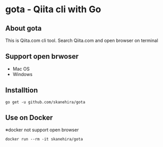 # gota - Qiita cli with Go

## About gota
This is Qiita.com cli tool.
Search Qiita.com and open browser on terminal

## Support open brwoser
- Mac OS
- Windows

## Installtion
```
go get -u github.com/skanehira/gota
```

## Use on Docker
※docker not support open browser

```
docker run --rm -it skanehira/gota
```

